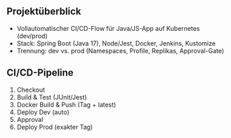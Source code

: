 ## Projektüberblick
- Vollautomatischer CI/CD-Flow für Java/JS-App auf Kubernetes (dev/prod)
- Stack: Spring Boot (Java 17), Node/Jest, Docker, Jenkins, Kustomize
- Trennung: dev vs. prod (Namespaces, Profile, Replikas, Approval-Gate)

## CI/CD-Pipeline
1. Checkout
2. Build & Test (JUnit/Jest)
3. Docker Build & Push (Tag + latest)
4. Deploy Dev (auto)
5. Approval
6. Deploy Prod (exakter Tag)
